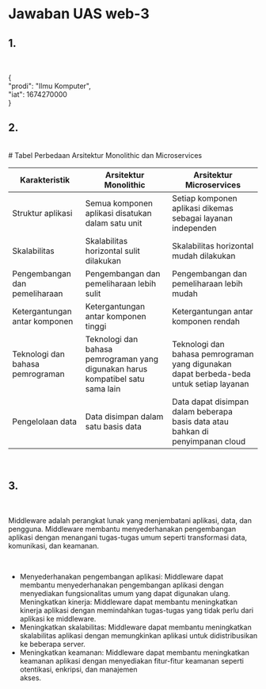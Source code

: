 # Jawaban UAS web-3
<h2>1.</h2><br>
<p>{<br
  "universitas": "Djuanda",<br>
  "prodi": "Ilmu Komputer",<br>
  "iat": 1674270000<br>
}</p>
<h2>2.
</h2><br>
# Tabel Perbedaan Arsitektur Monolithic dan Microservices

| Karakteristik | Arsitektur Monolithic | Arsitektur Microservices |
|---|---|---|
| Struktur aplikasi | Semua komponen aplikasi disatukan dalam satu unit | Setiap komponen aplikasi dikemas sebagai layanan independen |
| Skalabilitas | Skalabilitas horizontal sulit dilakukan | Skalabilitas horizontal mudah dilakukan |
| Pengembangan dan pemeliharaan | Pengembangan dan pemeliharaan lebih sulit | Pengembangan dan pemeliharaan lebih mudah |
| Ketergantungan antar komponen | Ketergantungan antar komponen tinggi | Ketergantungan antar komponen rendah |
| Teknologi dan bahasa pemrograman | Teknologi dan bahasa pemrograman yang digunakan harus kompatibel satu sama lain | Teknologi dan bahasa pemrograman yang digunakan dapat berbeda-beda untuk setiap layanan |
| Pengelolaan data | Data disimpan dalam satu basis data | Data dapat disimpan dalam beberapa basis data atau bahkan di penyimpanan cloud |
<br>
<h2>3.</h2><br>
<p>Middleware adalah perangkat lunak yang menjembatani aplikasi, data, dan pengguna. Middleware membantu menyederhanakan pengembangan aplikasi dengan menangani tugas-tugas umum seperti transformasi data, komunikasi, dan keamanan.</p><br>
<ul><li>Menyederhanakan pengembangan aplikasi: Middleware dapat membantu menyederhanakan pengembangan aplikasi dengan menyediakan fungsionalitas umum yang dapat digunakan ulang.</li>
Meningkatkan kinerja: Middleware dapat membantu meningkatkan kinerja aplikasi dengan memindahkan tugas-tugas yang tidak perlu dari aplikasi ke middleware.</li>
<li>Meningkatkan skalabilitas: Middleware dapat membantu meningkatkan skalabilitas aplikasi dengan memungkinkan aplikasi untuk didistribusikan ke beberapa server.</li>
<li>Meningkatkan keamanan: Middleware dapat membantu meningkatkan keamanan aplikasi dengan menyediakan fitur-fitur keamanan seperti otentikasi, enkripsi, dan manajemen </li>akses.</ul>
